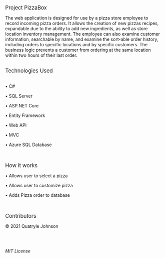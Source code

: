 <big>Project PizzaBox</big>

The web application is designed for use by a pizza store employee to record incoming pizza orders. It allows the creation of new pizzas recipes, expandable due to the ability to add new ingredients, as well as store location inventory management. The employee can also examine customer information, searchable by name, and examine the sort-able order history, including orders to specific locations and by specific customers. The business logic prevents a customer from ordering at the same location within two hours of their last order.<br><br>


<big>Technologies Used</big><br><br>

•	C#

•	SQL Server

•	ASP.NET Core

•	Entity Framework

•	Web API

•	MVC

•	Azure SQL Database



<br><br>
<big>How it works</big>

•	Allows user to select a pizza

•	Allows user to customize pizza

•	Adds Pizza order to database


<br><br>
<big>Contributors</big><br>


  &copy; 2021 Quatryle Johnson

<br><br>

<i>MIT License</i>

